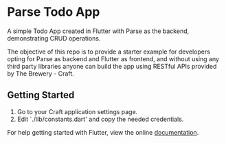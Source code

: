 # Parse Todo App

A simple Todo App created in Flutter with Parse as the backend, demonstrating CRUD operations. 

The objective of this repo is to provide a starter example for developers opting for Parse as backend and Flutter as frontend, and without using any third party libraries anyone can build the app using RESTful APIs provided by The Brewery - Craft.

## Getting Started

1. Go to your Craft application settings page.
2. Edit `./lib/constants.dart' and copy the needed credentials. 

For help getting started with Flutter, view the online
[documentation](https://flutter.io/).




